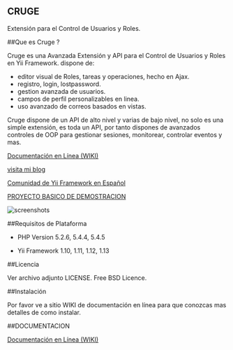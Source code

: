 CRUGE
-----

Extensión para el Control de Usuarios y Roles.

##Que es Cruge ?

Cruge es una Avanzada Extensión y API para el Control de Usuarios y Roles en Yii Framework. dispone de:

* editor visual de Roles, tareas y operaciones, hecho en Ajax.
* registro, login, lostpassword.
* gestion avanzada de usuarios.
* campos de perfil personalizables en linea.
* uso avanzado de correos basados en vistas.

Cruge dispone de un API de alto nivel y varias de bajo nivel, no solo es una simple extensión, es toda un API, por tanto dispones de avanzados controles de OOP para gestionar sesiones, monitorear, controlar eventos y mas.

[Documentación en Línea (WIKI)](http://yiiframeworkenespanol.org/cruge/ "Documentación en Línea (WIKI)")

[visita mi blog](http://trucosdeprogramacionmovil.blogspot.com/ "Visita mi Blog")

[Comunidad de Yii Framework en Español](http://yiiframeworkenespanol.org/ "Yii Framework en Español")

[PROYECTO BASICO DE DEMOSTRACION](https://bitbucket.org/christiansalazarh/crugeholamundo/ "Cruge Demo")

![screenshots][1]

##Requisitos de Plataforma

* PHP Version 5.2.6, 5.4.4, 5.4.5

* Yii Framework 1.10,  1.11, 1.12, 1.13

##Licencia

Ver archivo adjunto LICENSE. Free BSD Licence.

##Instalación

 Por favor ve a sitio WIKI de documentación en línea para que conozcas mas detalles de como instalar.

##DOCUMENTACION

 [Documentación en Línea (WIKI)](http://yiiframeworkenespanol.org/cruge/ "Documentación en Línea (WIKI)")

[1]: https://bitbucket.org/christiansalazarh/cruge/downloads/screenshots.gif
